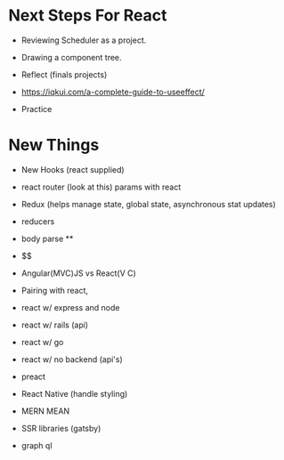 # Next Steps For React

- Reviewing Scheduler as a project. 
- Drawing a component tree.
- Reflect (finals projects)

- https://iqkui.com/a-complete-guide-to-useeffect/
- Practice

# New Things

- New Hooks (react supplied)

- react router (look at this) params with react

- Redux (helps manage state, global state, asynchronous stat updates)
- reducers

- body parse **

- $$

- Angular(MVC)JS vs React(V C)

- Pairing with react,  
- react w/ express and node
- react w/ rails (api)
- react w/ go 
- react w/ no backend (api's)

- preact

- React Native (handle styling)

- MERN MEAN

- SSR libraries (gatsby)
- graph ql



